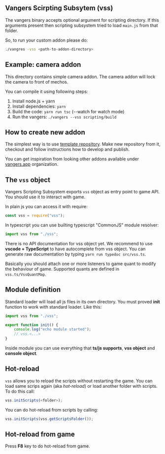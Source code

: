 ## Vangers Scirpting Subsytem (vss)

The vangers binary accepts optional argument for scripting directory. If this arguments present then scripting subsystem tried to load `main.js` from that folder.

So, to run your custom addon please do:

```bash
./vangres -vss <path-to-addon-directory>
```

## Example: camera addon

This directory contains simple camera addon. The camera addon will lock the camera
to front of mechos.

You can compile it using following steps:

1. Install node.js + yarn
2. Install dependencies: `yarn`
3. Build the code: `yarn run tsc` (--watch for watch mode)
4. Run the vangers: `./vangers --vss scripting/build`

## How to create new addon

The simplest way is to use [template repository](https://github.com/vangers-app/vss-fullscreen-game).
Make new repository from it, checkout and follow instructions how to develop and publish.

You can get inspiration from looking other addons available under [vangers.app](https://github.com/vangers-app) organization.

## The `vss` object

Vangers Scripting Subsystem exports `vss` object as entry point to game API.
You should use it to interact with game.

In plain js you can access it with require:

```js
const vss = require("vss");
```

In typescript you can use builting typescript "CommonJS" module resolver:

```ts
import vss from "./vss";
```

There is no API documentation for vss object yet. We recommend to use **vscode + TypeScript** to have autocomplete from vss object. You can generate raw documentation by typing `yarn run typedoc src/vss.ts`.

Basically you should attach one or more listeners to game quant to modify the behaviour of game. Supported
quants are defined in `vss.ts/VssQuantMap`.

## Module definition

Standard loader will load all js files in its own directory. You must proved **init** function to work
with standard loader. Like this:

```ts
import vss from "./vss";

export function init() {
    console.log("echo module started");
    // vss.<...>
}
```

Inside module you can use everything that **ts/js supports**, **vss object** and **console object**.

## Hot-reload

`vss` allows you to reload the scripts without restarting the game. You can load same scrips again (aka *hot-reload*) or
load another folder with scripts. To do this call:

```ts
vss.initScripts(<folder>);
```

You can do hot-reload from scripts by calling: 

```ts
vss.initScripts(vss.getScriptsFolder());
```

## Hot-reload from game

Press **F8** key to do hot-reload from game.